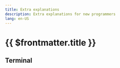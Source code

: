 ```yaml
---
title: Extra explanations
description: Extra explanations for new programmers
lang: en-US
---
```


# {{ $frontmatter.title }}

## Terminal